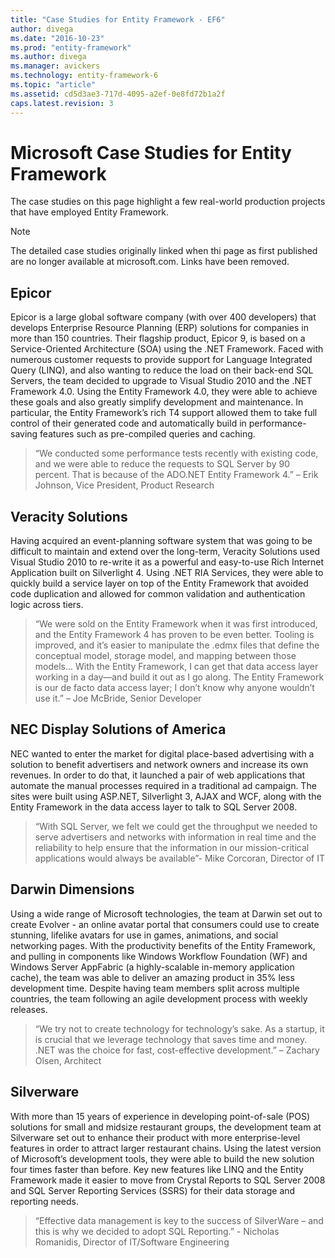```yaml
---
title: "Case Studies for Entity Framework - EF6"
author: divega
ms.date: "2016-10-23"
ms.prod: "entity-framework"
ms.author: divega
ms.manager: avickers
ms.technology: entity-framework-6
ms.topic: "article"
ms.assetid: cd5d3ae3-717d-4095-a2ef-0e8fd72b1a2f
caps.latest.revision: 3
---
```

# Microsoft Case Studies for Entity Framework
The case studies on this page highlight a few real-world production projects that have employed Entity Framework.
> [!NOTE]
> The detailed case studies originally linked when thi page as first published are no longer available at microsoft.com. Links have been removed.

## Epicor
Epicor is a large global software company (with over 400 developers) that develops Enterprise Resource Planning (ERP) solutions for companies in more than 150 countries.
Their flagship product, Epicor 9, is based on a Service-Oriented Architecture (SOA) using the .NET Framework.
Faced with numerous customer requests to provide support for Language Integrated Query (LINQ), and also wanting to reduce the load on their back-end SQL Servers, the team decided to upgrade to Visual Studio 2010 and the .NET Framework 4.0.
Using the Entity Framework 4.0, they were able to achieve these goals and also greatly simplify development and maintenance.
In particular, the Entity Framework’s rich T4 support allowed them to take full control of their generated code and automatically build in performance-saving features such as pre-compiled queries and caching.

> “We conducted some performance tests recently with existing code, and we were able to reduce the requests to SQL Server by 90 percent.
That is because of the ADO.NET Entity Framework 4.” – Erik Johnson, Vice President, Product Research  

## Veracity Solutions
Having acquired an event-planning software system that was going to be difficult to maintain and extend over the long-term, Veracity Solutions used Visual Studio 2010 to re-write it as a powerful and easy-to-use Rich Internet Application built on Silverlight 4.
Using .NET RIA Services, they were able to quickly build a service layer on top of the Entity Framework that avoided code duplication and allowed for common validation and authentication logic across tiers.  

> “We were sold on the Entity Framework when it was first introduced, and the Entity Framework 4 has proven to be even better.
Tooling is improved, and it’s easier to manipulate the .edmx files that define the conceptual model, storage model, and mapping between those models...
With the Entity Framework, I can get that data access layer working in a day—and build it out as I go along.
The Entity Framework is our de facto data access layer; I don’t know why anyone wouldn’t use it.” – Joe McBride, Senior Developer

## NEC Display Solutions of America
NEC wanted to enter the market for digital place-based advertising with a solution to benefit advertisers and network owners and increase its own revenues.
In order to do that, it launched a pair of web applications that automate the manual processes required in a traditional ad campaign.
The sites were built using ASP.NET, Silverlight 3, AJAX and WCF, along with the Entity Framework in the data access layer to talk to SQL Server 2008.

> “With SQL Server, we felt we could get the throughput we needed to serve advertisers and networks with information in real time and the reliability to help ensure that the information in our mission-critical applications would always be available”- Mike Corcoran, Director of IT

## Darwin Dimensions 
Using a wide range of Microsoft technologies, the team at Darwin set out to create Evolver - an online avatar portal that consumers could use to create stunning, lifelike avatars for use in games, animations, and social networking pages.
With the productivity benefits of the Entity Framework, and pulling in components like Windows Workflow Foundation (WF) and Windows Server AppFabric (a highly-scalable in-memory application cache), the team was able to deliver an amazing product in 35% less development time.
Despite having team members split across multiple countries, the team following an agile development process with weekly releases.

 > “We try not to create technology for technology’s sake. As a startup, it is crucial that we leverage technology that saves time and money.
 .NET was the choice for fast, cost-effective development.” – Zachary Olsen, Architect  

## Silverware
With more than 15 years of experience in developing point-of-sale (POS) solutions for small and midsize restaurant groups, the development team at Silverware set out to enhance their product with more enterprise-level features in order to attract larger restaurant chains.
Using the latest version of Microsoft’s development tools, they were able to build the new solution four times faster than before.
Key new features like LINQ and the Entity Framework made it easier to move from Crystal Reports to SQL Server 2008 and SQL Server Reporting Services (SSRS) for their data storage and reporting needs.

> “Effective data management is key to the success of SilverWare – and this is why we decided to adopt SQL Reporting.” - Nicholas Romanidis, Director of IT/Software Engineering
